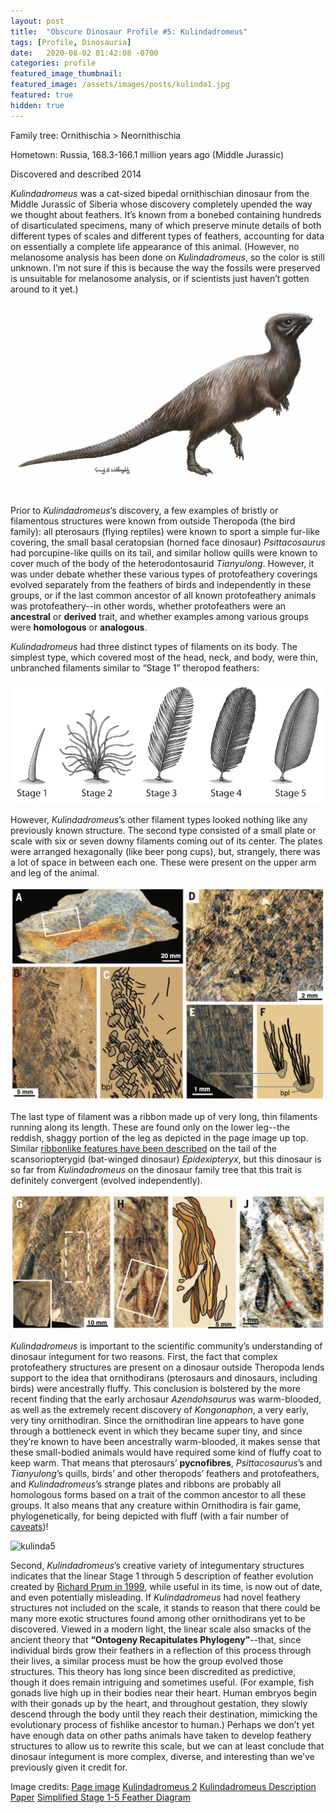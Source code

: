 ```yaml
---
layout: post
title:  "Obscure Dinosaur Profile #5: Kulindadromeus"
tags: [Profile, Dinosauria]
date:   2020-08-02 01:42:08 -0700
categories: profile
featured_image_thumbnail:
featured_image: /assets/images/posts/kulinda1.jpg
featured: true
hidden: true
---
```


Family tree: Ornithischia > Neornithischia

Hometown: Russia, 168.3-166.1 million years ago (Middle Jurassic)

Discovered and described 2014

*Kulindadromeus* was a cat-sized bipedal ornithischian dinosaur from the Middle Jurassic of Siberia whose discovery completely upended the way we thought about feathers.  It’s known from a bonebed containing hundreds of disarticulated specimens, many of which preserve minute details of both different types of scales and different types of feathers, accounting for data on essentially a complete life appearance of this animal.  (However, no melanosome analysis has been done on *Kulindadromeus*, so the color is still unknown.  I’m not sure if this is because the way the fossils were preserved is unsuitable for melanosome analysis, or if scientists just haven’t gotten around to it yet.)

![kulinda2](/assets/images/posts/kulinda2.jpg)

Prior to *Kulindadromeus*’s discovery, a few examples of bristly or filamentous structures were known from outside Theropoda (the bird family): all pterosaurs (flying reptiles) were known to sport a simple fur-like covering, the small basal ceratopsian (horned face dinosaur) *Psittacosaurus* had porcupine-like quills on its tail, and similar hollow quills were known to cover much of the body of the heterodontosaurid *Tianyulong*.  However, it was under debate whether these various types of protofeathery coverings evolved separately from the feathers of birds and independently in these groups, or if the last common ancestor of all known protofeathery animals was protofeathery--in other words, whether protofeathers were an **ancestral** or **derived** trait, and whether examples among various groups were **homologous** or **analogous**.

*Kulindadromeus* had three distinct types of filaments on its body.  The simplest type, which covered most of the head, neck, and body, were thin, unbranched filaments similar to “Stage 1” theropod feathers:

![feathertypes](/assets/images/posts/feathertypes.gif)

However, *Kulindadromeus*’s other filament types looked nothing like any previously known structure.  The second type consisted of a small plate or scale with six or seven downy filaments coming out of its center.  The plates were arranged hexagonally (like beer pong cups), but, strangely, there was a lot of space in between each one.  These were present on the upper arm and leg of the animal.

![kulinda3](/assets/images/posts/kulinda3.png)

The last type of filament was a ribbon made up of very long, thin filaments running along its length.  These are found only on the lower leg--the reddish, shaggy portion of the leg as depicted in the page image up top.  Similar [ribbonlike features have been described](https://www.livescience.com/2987-bird-dinosaur-sported-bizarre-tail-feathers.html) on the tail of the scansoriopterygid (bat-winged dinosaur) *Epidexipteryx*, but this dinosaur is so far from *Kulindadromeus* on the dinosaur family tree that this trait is definitely convergent (evolved independently).

![kulinda4](/assets/images/posts/kulinda4.png)

*Kulindadromeus* is important to the scientific community’s understanding of dinosaur integument for two reasons.  First, the fact that complex protofeathery structures are present on a dinosaur outside Theropoda lends support to the idea that ornithodirans (pterosaurs and dinosaurs, including birds) were ancestrally fluffy.  This conclusion is bolstered by the more recent finding that the early archosaur *Azendohsaurus* was warm-blooded, as well as the extremely recent discovery of *Kongonaphon*, a very early, very tiny ornithodiran.  Since the ornithodiran line appears to have gone through a bottleneck event in which they became super tiny, and since they’re known to have been ancestrally warm-blooded, it makes sense that these small-bodied animals would have required some kind of fluffy coat to keep warm.  That means that pterosaurs’ **pycnofibres**, *Psittacosaurus*’s and *Tianyulong*’s quills, birds’ and other theropods’ feathers and protofeathers, and *Kulindadromeus*’s strange plates and ribbons are probably all homologous forms based on a trait of the common ancestor to all these groups.  It also means that any creature within Ornithodira is fair game, phylogenetically, for being depicted with fluff (with a fair number of [caveats](https://obscuredinosaurfacts.com/blog/post/2019/11/16/fuzz.html))!

![kulinda5](/assets/images/posts/kulinda5.png)

Second, *Kulindadromeus*’s creative variety of integumentary structures indicates that the linear Stage 1 through 5 description of feather evolution created by [Richard Prum in 1999](http://prumlab.yale.edu/sites/default/files/prum_1999_mde_development.pdf), while useful in its time, is now out of date, and even potentially misleading.  If *Kulindadromeus* had novel feathery structures not included on the scale, it stands to reason that there could be many more exotic structures found among other ornithodirans yet to be discovered.  Viewed in a modern light, the linear scale also smacks of the ancient theory that **“Ontogeny Recapitulates Phylogeny”**--that, since individual birds grow their feathers in a reflection of this process through their lives, a similar process must be how the group evolved those structures.  This theory has long since been discredited as predictive, though it does remain intriguing and sometimes useful.  (For example, fish gonads live high up in their bodies near their heart.  Human embryos begin with their gonads up by the heart, and throughout gestation, they slowly descend through the body until they reach their destination, mimicking the evolutionary process of fishlike ancestor to human.)  Perhaps we don’t yet have enough data on other paths animals have taken to develop feathery structures to allow us to rewrite this scale, but we can at least conclude that dinosaur integument is more complex, diverse, and interesting than we’ve previously given it credit for.

Image credits:
[Page image](https://www.deviantart.com/olorotitan/art/Kulindadromeus-471590113)
[Kulindadromeus 2](https://www.deviantart.com/ewilloughby/art/Kulindadromeus-500666275)
[Kulindadromeus Description Paper](https://web.archive.org/web/20190209232112/http://palaeo.gly.bris.ac.uk/Benton/reprints/2014Kulinda.pdf)
[Simplified Stage 1-5 Feather Diagram](https://theyoungbirdersodyssey.weebly.com/main-blog/paleobirding-1-which-groups-of-dinosaurs-had-feathers)